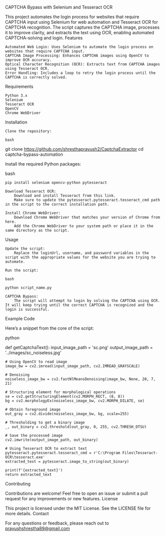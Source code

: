 CAPTCHA Bypass with Selenium and Tesseract OCR

This project automates the login process for websites that require CAPTCHA input using Selenium for web automation and Tesseract OCR for CAPTCHA recognition. The script captures the CAPTCHA image, processes it to improve clarity, and extracts the text using OCR, enabling automated CAPTCHA-solving and login.
Features

    Automated Web Login: Uses Selenium to automate the login process on websites that require CAPTCHA input.
    CAPTCHA Image Processing: Enhances CAPTCHA images using OpenCV to improve OCR accuracy.
    Optical Character Recognition (OCR): Extracts text from CAPTCHA images using Tesseract OCR.
    Error Handling: Includes a loop to retry the login process until the CAPTCHA is correctly solved.

Requirements

    Python 3.x
    Selenium
    Tesseract OCR
    OpenCV
    Chrome WebDriver

Installation

    Clone the repository:

    bash

git clone https://github.com/shresthaprayush2/CaptchaExtractor
cd captcha-bypass-automation

Install the required Python packages:

bash

    pip install selenium opencv-python pytesseract

    Download Tesseract OCR:
        Download and install Tesseract from this link.
        Make sure to update the pytesseract.pytesseract.tesseract_cmd path in the script to the correct installation path.

    Install Chrome WebDriver:
        Download Chrome WebDriver that matches your version of Chrome from here.
        Add the Chrome WebDriver to your system path or place it in the same directory as the script.

Usage

    Update the script:
        Replace the loginUrl, username, and password variables in the script with the appropriate values for the website you are trying to automate.

    Run the script:

    bash

    python script_name.py

    CAPTCHA Bypass:
        The script will attempt to login by solving the CAPTCHA using OCR. It will keep trying until the correct CAPTCHA is recognized and the login is successful.

Example Code

Here’s a snippet from the core of the script:

python

def getCaptchaText():
    input_image_path = 'sc.png'
    output_image_path = '../images/sc_noiseless.jpg'

    # Using OpenCV to read image
    image_bw = cv2.imread(input_image_path, cv2.IMREAD_GRAYSCALE)

    # Denoising
    noiseless_image_bw = cv2.fastNlMeansDenoising(image_bw, None, 20, 7, 21)

    # Structuring element for morphological operations
    se = cv2.getStructuringElement(cv2.MORPH_RECT, (8, 8))
    bg = cv2.morphologyEx(noiseless_image_bw, cv2.MORPH_DILATE, se)

    # Obtain foreground image
    out_gray = cv2.divide(noiseless_image_bw, bg, scale=255)

    # Thresholding to get a binary image
    _, out_binary = cv2.threshold(out_gray, 0, 255, cv2.THRESH_OTSU)

    # Save the processed image
    cv2.imwrite(output_image_path, out_binary)

    # Using Tesseract OCR to extract text
    pytesseract.pytesseract.tesseract_cmd = r'C:\Program Files\Tesseract-OCR\tesseract.exe'
    extracted_text = pytesseract.image_to_string(out_binary)

    print(f'{extracted_text}')
    return extracted_text

Contributing

Contributions are welcome! Feel free to open an issue or submit a pull request for any improvements or new features.
License

This project is licensed under the MIT License. See the LICENSE file for more details.
Contact

For any questions or feedback, please reach out to prayushshrestha89@gmail.com

